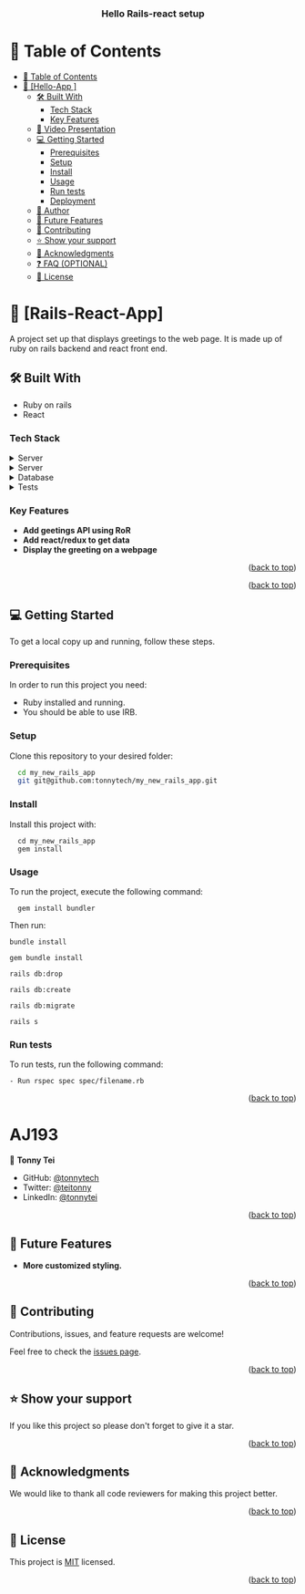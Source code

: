 <a name="readme-top"></a>

<div align="center">

  <h3><b>Hello Rails-react setup

</b></h3>

</div>

# 📗 Table of Contents

- [📗 Table of Contents](#-table-of-contents)
- [📖 \[Hello-App
\] ](#-Food_App_Rails
)
  - [🛠 Built With ](#-built-with-)
    - [Tech Stack ](#tech-stack-)
    - [Key Features ](#key-features-)
  - [🔭 Video Presentation](#video)
  - [💻 Getting Started ](#-getting-started-)
    - [Prerequisites](#prerequisites)
    - [Setup](#setup)
    - [Install](#install)
    - [Usage](#usage)
    - [Run tests](#run-tests)
    - [Deployment](#deployment)
  - [👥 Author ](#-author-)
  - [🔭 Future Features ](#-future-features-)
  - [🤝 Contributing ](#-contributing-)
  - [⭐️ Show your support ](#️-show-your-support-)
  - [🙏 Acknowledgments ](#-acknowledgments-)
  - [❓ FAQ (OPTIONAL) ](#-faq-optional-)
  - [📝 License ](#-license-)


# 📖 [Rails-React-App]
 <a name="about-project"></a>
A project set up that displays greetings to the web page. It is made up of ruby on rails backend and react front end.


## 🛠 Built With <a name="built-with"></a>
- Ruby on rails
- React

### Tech Stack <a name="tech-stack"></a>

<details>
  <summary>Server</summary>
  <ul>
    <li><a>React/redux</a></li>
  </ul>
</details>

<details>
  <summary>Server</summary>
  <ul>
    <li><a https://www.ruby-lang.org/en/>Ruby</a></li>
  </ul>
</details>

<details>
  <summary>Database</summary>
  <ul>
    <li><a>PostgreSQL</a></li>
  </ul>
</details>

<details>
  <summary>Tests</summary>
  <ul>
    <li><a>Rspec</a></li>
    <li><a>Capybara</a></li>
  </ul>
</details>

### Key Features <a name="key-features"></a>

- **Add geetings API using RoR**
- **Add react/redux to get data**
- **Display the greeting on a webpage**

<p align="right">(<a href="#readme-top">back to top</a>)</p>

<p align="right">(<a href="#readme-top">back to top</a>)</p>

## 💻 Getting Started <a name="getting-started"></a>


To get a local copy up and running, follow these steps.

### Prerequisites

In order to run this project you need:

- Ruby installed and running.
- You should be able to use IRB.


### Setup

Clone this repository to your desired folder:
```sh
  cd my_new_rails_app
  git git@github.com:tonnytech/my_new_rails_app.git
```


### Install

Install this project with:
```
  cd my_new_rails_app
  gem install

```

### Usage

To run the project, execute the following command:

```
  gem install bundler

```
Then run:
```
bundle install
```
```
gem bundle install
```

```
rails db:drop
```
```
rails db:create
```
```
rails db:migrate
```
```
rails s
```


### Run tests

To run tests, run the following command:
```
- Run rspec spec spec/filename.rb
```

<p align="right">(<a href="#readme-top">back to top</a>)</p>


# <a name="authors">AJ193</a>

👤 **Tonny Tei**

- GitHub: [@tonnytech](https://github.com/tonnytech)
- Twitter: [@teitonny](https://twitter.com/teitonny)
- LinkedIn: [@tonnytei](https://www.linkedin.com/in/tonnytei)

<p align="right">(<a href="#readme-top">back to top</a>)</p>


## 🔭 Future Features <a name="future-features"></a>

-  **More customized styling.**

<p align="right">(<a href="#readme-top">back to top</a>)</p>


## 🤝 Contributing <a name="contributing"></a>

Contributions, issues, and feature requests are welcome!

Feel free to check the [issues page](https://github.com/tonnytech/Budget_App/issues).

<p align="right">(<a href="#readme-top">back to top</a>)</p>


## ⭐️ Show your support <a name="support"></a>


If you like this project so please don't forget to give it a star.

<p align="right">(<a href="#readme-top">back to top</a>)</p>


## 🙏 Acknowledgments <a name="acknowledgements"></a>

We would like to thank all code reviewers for making this project better.

<p align="right">(<a href="#readme-top">back to top</a>)</p>



## 📝 License <a name="license"></a>
This project is [MIT](./LICENSE) licensed.


<p align="right">(<a href="#readme-top">back to top</a>)</p>
